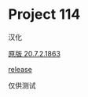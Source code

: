 # Project 114

汉化

[原版 20.7.2.1863](https://demodownload.image-line.com/flstudio/flstudio_win_20.7.2.1863.exe)

[release](https://github.com/ZetaSp/Proj114/releases)

仅供测试
